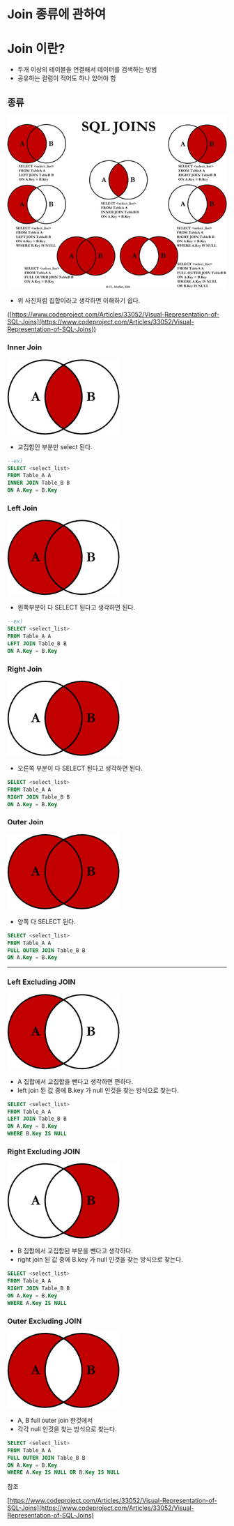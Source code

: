 # Join 종류에 관하여

# Join 이란?

- 두개 이상의 테이블을 연결해서 데이터를 검색하는 방법
- 공유하는 컬럼이 적어도 하나 있어야 함

## 종류

![joinImg/sql-joins.png](joinImg/sql-joins.png)

- 위 사진처럼 집합이라고 생각하면 이해하기 쉽다.

([https://www.codeproject.com/Articles/33052/Visual-Representation-of-SQL-Joins](https://www.codeproject.com/Articles/33052/Visual-Representation-of-SQL-Joins))

### Inner Join

![joinImg/Inner_join.png](joinImg/Inner_join.png)

- 교집합인 부분만 select 된다.

```sql
--ex)
SELECT <select_list> 
FROM Table_A A
INNER JOIN Table_B B
ON A.Key = B.Key
```

### Left Join

![joinImg/LEFT_JOIN.png](joinImg/LEFT_JOIN.png)

- 왼쪽부분이 다 SELECT 된다고 생각하면 된다.

```sql
--ex)
SELECT <select_list>
FROM Table_A A
LEFT JOIN Table_B B
ON A.Key = B.Key
```

### Right Join

![joinImg/RIGHT_JOIN.png](joinImg/RIGHT_JOIN.png)

- 오른쪽 부분이 다 SELECT 된다고 생각하면 된다.

```sql
SELECT <select_list>
FROM Table_A A
RIGHT JOIN Table_B B
ON A.Key = B.Key
```

### Outer Join

![joinImg/FULL_OUTER_JOIN.png](joinImg/FULL_OUTER_JOIN.png)

- 양쪽 다 SELECT 된다.

```sql
SELECT <select_list>
FROM Table_A A
FULL OUTER JOIN Table_B B
ON A.Key = B.Key
```

---

### Left Excluding JOIN

![joinImg/LEFT_EXCLUDING_JOIN.png](joinImg/LEFT_EXCLUDING_JOIN.png)

- A 집합에서 교집합을 뺀다고 생각하면 편하다.
- left join 된 값 중에 B.key 가 null 인것을 찾는 방식으로 찾는다.

```sql
SELECT <select_list> 
FROM Table_A A
LEFT JOIN Table_B B
ON A.Key = B.Key
WHERE B.Key IS NULL
```

### Right Excluding JOIN

![joinImg/RIGHT_EXCLUDING_JOIN.png](joinImg/RIGHT_EXCLUDING_JOIN.png)

- B 집합에서 교집합된 부분을 뺀다고 생각하다.
- right join 된 값 중에 B.key 가 null 인것을 찾는 방식으로 찾는다.

```sql
SELECT <select_list>
FROM Table_A A
RIGHT JOIN Table_B B
ON A.Key = B.Key
WHERE A.Key IS NULL
```

### Outer Excluding JOIN

![joinImg/OUTER_EXCLUDING_JOIN.png](joinImg/OUTER_EXCLUDING_JOIN.png)

- A, B full outer join 한것에서
- 각각 null 인것을 찾는 방식으로 찾는다.

```sql
SELECT <select_list>
FROM Table_A A
FULL OUTER JOIN Table_B B
ON A.Key = B.Key
WHERE A.Key IS NULL OR B.Key IS NULL
```

참조

[https://www.codeproject.com/Articles/33052/Visual-Representation-of-SQL-Joins](https://www.codeproject.com/Articles/33052/Visual-Representation-of-SQL-Joins)